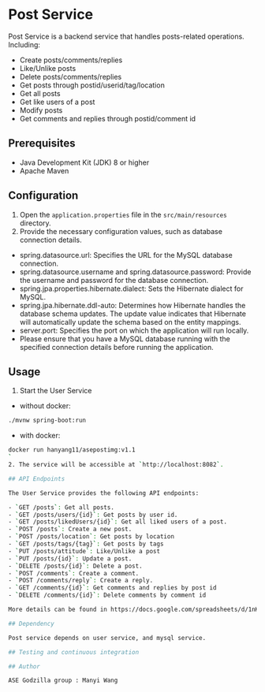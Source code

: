 # Post Service

Post Service is a backend service that handles posts-related operations. 
Including:
- Create posts/comments/replies
- Like/Unlike posts
- Delete posts/comments/replies
- Get posts through postid/userid/tag/location 
- Get all posts
- Get like users of a post
- Modify posts
- Get comments and replies through postid/comment id

## Prerequisites

- Java Development Kit (JDK) 8 or higher
- Apache Maven

## Configuration

1. Open the `application.properties` file in the `src/main/resources` directory.
2. Provide the necessary configuration values, such as database connection details.
-  spring.datasource.url: Specifies the URL for the MySQL database connection.
- spring.datasource.username and spring.datasource.password: Provide the username and password for the database connection.
- spring.jpa.properties.hibernate.dialect: Sets the Hibernate dialect for MySQL.
- spring.jpa.hibernate.ddl-auto: Determines how Hibernate handles the database schema updates. The update value indicates that Hibernate will automatically update the schema based on the entity mappings.
- server.port: Specifies the port on which the application will run locally.
- Please ensure that you have a MySQL database running with the specified connection details before running the application.

## Usage

1. Start the User Service
- without docker:

```bash
./mvnw spring-boot:run
```

- with docker:

```bash
docker run hanyang11/asepostimg:v1.1
`
2. The service will be accessible at `http://localhost:8082`.

## API Endpoints

The User Service provides the following API endpoints:

- `GET /posts`: Get all posts.
- `GET /posts/users/{id}`: Get posts by user id.
- `GET /posts/likedUsers/{id}`: Get all liked users of a post.
- `POST /posts`: Create a new post.
- `POST /posts/location`: Get posts by location
- `GET /posts/tags/{tag}`: Get posts by tags
- `PUT /posts/attitude`: Like/Unlike a post
- `PUT /posts/{id}`: Update a post.
- `DELETE /posts/{id}`: Delete a post.
- `POST /comments`: Create a comment.
- `POST /comments/reply`: Create a reply.
- `GET /comments/{id}`: Get comments and replies by post id
- `DELETE /comments/{id}`: Delete comments by comment id

More details can be found in https://docs.google.com/spreadsheets/d/1nK-1bhyr9BWeO70jgLF9rlERT9HntIfBY5a4Xjk5ZaI/edit#gid=0  

## Dependency

Post service depends on user service, and mysql service.

## Testing and continuous integration

## Author

ASE Godzilla group : Manyi Wang
